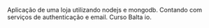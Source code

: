 Aplicação de uma loja utilizando nodejs e mongodb. Contando com serviços de authenticação e email. Curso Balta io.